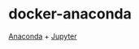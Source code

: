docker-anaconda
===============

[Anaconda](https://www.continuum.io/anaconda-overview) + [Jupyter](https://jupyter.org/)

